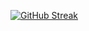 [![GitHub Streak](https://github-readme-streak-stats.herokuapp.com?user=retlehs&theme=github-dark-blue&hide_border=true&date_format=%5BY.%5Dn.j)](https://git.io/streak-stats)
